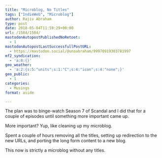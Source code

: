 ```yaml
---
title: "Microblog, No Titles"
tags: ["IndieWeb", "Microblog"]
author: Rajiv Abraham
type: post
date: 2018-05-04T11:59:29+00:00
url: /1584/1584/
mastodonAutopostPublishedNoRetoot:
  - 1
mastodonAutopostLastSuccessfullPostURL:
  - https://mastodon.social/@unoabraham/99970919303781997
mf2_syndication:
  - 'a:0:{}'
geo_weather:
  - 'a:2:{s:5:"units";s:1:"C";s:4:"icon";s:4:"none";}'
geo_public:
  - 1
categories:
  - Musings
format: aside

---
```

<p style="text-align: left;">
  The plan was to binge-watch Season 7 of Scandal and I did that for a couple of episodes until something more important came up.
</p>

<p style="text-align: left;">
  More important? Yup, like cleaning up my microblog.
</p>

<p style="text-align: left;">
  Spent a couple of hours removing all the titles, setting up redirection to the new URLs, and porting the long form content to a new blog.
</p>

<p style="text-align: left;">
  This now is strictly a microblog without any titles.
</p>